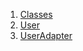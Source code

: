 

1. [Classes](models_user_user_info/models_user_user_info-library.html#classes)
2. [User](models_user_user_info/User-class.html)
3. [UserAdapter](models_user_user_info/UserAdapter-class.html)
